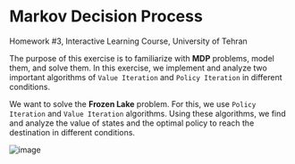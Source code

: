 # Markov Decision Process

Homework #3, Interactive Learning Course, University of Tehran

The purpose of this exercise is to familiarize with **MDP** problems, model them, and solve them. 
In this exercise, we implement and analyze two important algorithms of `Value Iteration` and `Policy Iteration` in different conditions.

We want to solve the **Frozen Lake** problem. 
For this, we use `Policy Iteration` and `Value Iteration` algorithms. 
Using these algorithms, we find and analyze the value of states and the optimal policy to reach the destination in different conditions.

![image](https://user-images.githubusercontent.com/65104833/211869350-7c46c83e-a7d1-4fc9-902b-8ace4882705c.png)

